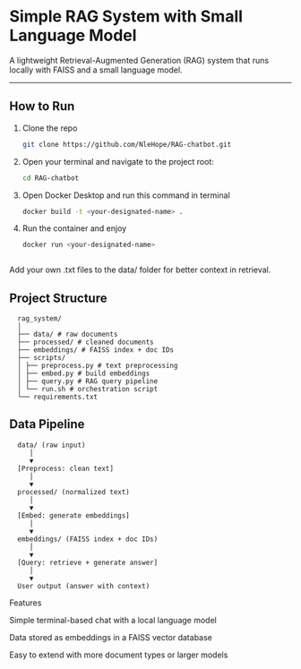 

# Simple RAG System with Small Language Model

A lightweight Retrieval-Augmented Generation (RAG) system that runs locally with FAISS and a small language model.

---

## How to Run

1. Clone the repo
   ```bash
   git clone https://github.com/NleHope/RAG-chatbot.git

1. Open your terminal and navigate to the project root:
   ```bash
   cd RAG-chatbot
3. Open Docker Desktop and run this command in terminal
   ```bash
   docker build -t <your-designated-name> .
4. Run the container and enjoy
   ```bash
   docker run <your-designated-name>



Add your own .txt files to the data/ folder for better context in retrieval.

## Project Structure
      
      rag_system/
      │
      ├── data/ # raw documents
      ├── processed/ # cleaned documents
      ├── embeddings/ # FAISS index + doc IDs
      ├── scripts/
      │ ├── preprocess.py # text preprocessing
      │ ├── embed.py # build embeddings
      │ ├── query.py # RAG query pipeline
      │ └── run.sh # orchestration script
      └── requirements.txt


## Data Pipeline

      data/ (raw input)
         │
         ▼
      [Preprocess: clean text]
         │
         ▼
      processed/ (normalized text)
         │
         ▼
      [Embed: generate embeddings]
         │
         ▼
      embeddings/ (FAISS index + doc IDs)
         │
         ▼
      [Query: retrieve + generate answer]
         │
         ▼
      User output (answer with context)

Features

Simple terminal-based chat with a local language model

Data stored as embeddings in a FAISS vector database

Easy to extend with more document types or larger models



